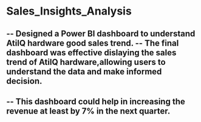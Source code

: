 # Sales_Insights_Analysis

-- Designed a Power BI dashboard to understand AtilQ hardware good sales trend.
-- The final dashboard was effective dislaying the sales trend of AtilQ hardware,allowing users to understand the data and make informed decision.
-
-- This dashboard could help in increasing the revenue at least by 7% in the next quarter.
-
